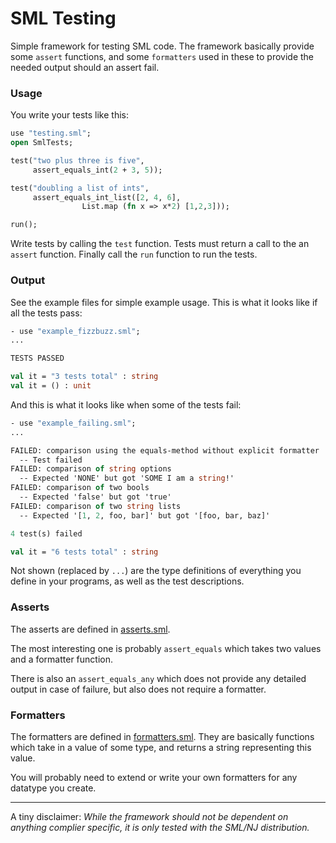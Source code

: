 SML Testing
===========

Simple framework for testing SML code. 
The framework basically provide some `assert` functions, and some `formatters` used in these to provide the needed output should an assert fail.

### Usage

You write your tests like this:

```sml
use "testing.sml";
open SmlTests;

test("two plus three is five",
     assert_equals_int(2 + 3, 5));

test("doubling a list of ints",
     assert_equals_int_list([2, 4, 6],
			    List.map (fn x => x*2) [1,2,3]));	

run();
```

Write tests by calling the `test` function. 
Tests must return a call to the an `assert` function. 
Finally call the `run` function to run the tests.

### Output

See the example files for simple example usage.
This is what it looks like if all the tests pass:

```sml
- use "example_fizzbuzz.sml";
... 

TESTS PASSED

val it = "3 tests total" : string
val it = () : unit
```

And this is what it looks like when some of the tests fail:

```sml
- use "example_failing.sml";
...

FAILED: comparison using the equals-method without explicit formatter
  -- Test failed
FAILED: comparison of string options
  -- Expected 'NONE' but got 'SOME I am a string!'
FAILED: comparison of two bools
  -- Expected 'false' but got 'true'
FAILED: comparison of two string lists
  -- Expected '[1, 2, foo, bar]' but got '[foo, bar, baz]'

4 test(s) failed

val it = "6 tests total" : string
```

Not shown (replaced by `...`) are the type definitions of everything you define in your programs, as well as the test descriptions.

### Asserts

The asserts are defined in [asserts.sml](https://github.com/kvalle/sml-testing/blob/master/asserts.sml).

The most interesting one is probably `assert_equals` which takes two values and a formatter function.

There is also an `assert_equals_any` which does not provide any detailed output in case of failure, but also does not require a formatter.

### Formatters

The formatters are defined in [formatters.sml](https://github.com/kvalle/sml-testing/blob/master/formatters.sml). They are basically functions which take in a value of some type, and returns a string representing this value.

You will probably need to extend or write your own formatters for any datatype you create.

----

A tiny disclaimer: *While the framework should not be dependent on anything complier specific, it is only tested with the SML/NJ distribution.*
